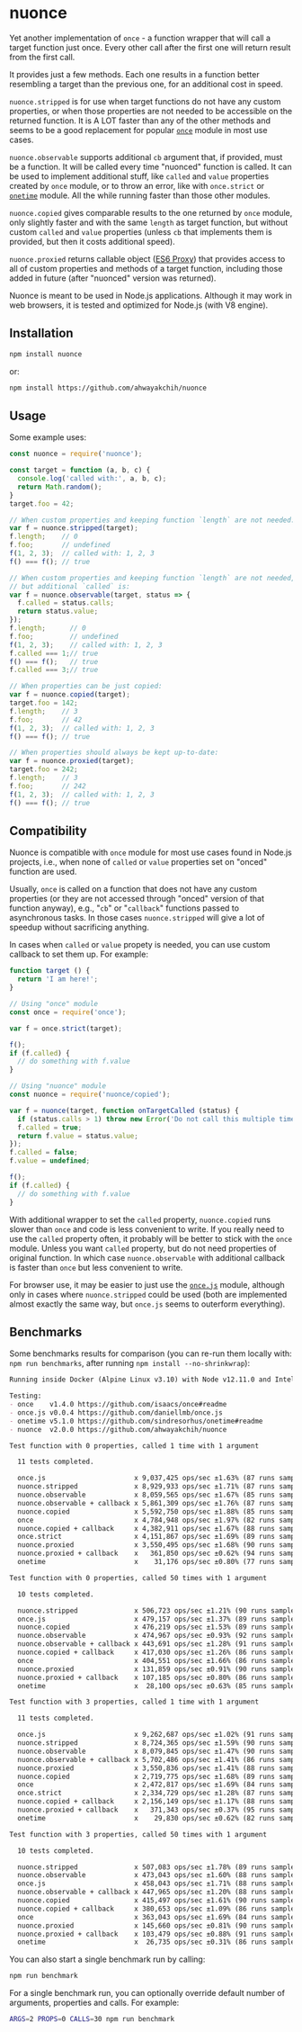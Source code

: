 nuonce
======

Yet another implementation of `once` - a function wrapper that will call a target function just once. Every other call after the first one will return result from the first call.

It provides just a few methods. Each one results in a function better resembling a target than the previous one, for an additional cost in speed.

`nuonce.stripped` is for use when target functions do not have any custom properties, or when those properties are not needed to be accessible on the returned function. It is A LOT faster than any of the other methods and seems to be a good replacement for popular [`once`](https://github.com/isaacs/once) module in most use cases.

`nuonce.observable` supports additional `cb` argument that, if provided, must be a function. It will be called every time "nuonced" function is called. It can be used to implement additional stuff, like `called` and `value` properties created by `once` module, or to throw an error, like with `once.strict` or [`onetime`](https://github.com/sindresorhus/onetime) module. All the while running faster than those other modules.

`nuonce.copied` gives comparable results to the one returned by `once` module, only slightly faster and with the same `length` as target function, but without custom `called` and `value` properties (unless `cb` that implements them is provided, but then it costs additional speed).

`nuonce.proxied` returns callable object ([ES6 Proxy](https://developer.mozilla.org/en/docs/Web/JavaScript/Reference/Global_Objects/Proxy)) that provides access to all of custom properties and methods of a target function, including those added in future (after "nuonced" version was returned).

Nuonce is meant to be used in Node.js applications. Although it may work in web browsers, it is tested and optimized for Node.js (with V8 engine).


## Installation

```sh
npm install nuonce
```

or:

```sh
npm install https://github.com/ahwayakchih/nuonce
```


## Usage

Some example uses:

```js
const nuonce = require('nuonce');

const target = function (a, b, c) {
  console.log('called with:', a, b, c);
  return Math.random();
}
target.foo = 42;

// When custom properties and keeping function `length` are not needed:
var f = nuonce.stripped(target);
f.length;    // 0
f.foo;       // undefined
f(1, 2, 3);  // called with: 1, 2, 3
f() === f(); // true

// When custom properties and keeping function `length` are not needed,
// but additional `called` is:
var f = nuonce.observable(target, status => {
  f.called = status.calls;
  return status.value;
});
f.length;      // 0
f.foo;         // undefined
f(1, 2, 3);    // called with: 1, 2, 3
f.called === 1;// true
f() === f();   // true
f.called === 3;// true

// When properties can be just copied:
var f = nuonce.copied(target);
target.foo = 142;
f.length;    // 3
f.foo;       // 42
f(1, 2, 3);  // called with: 1, 2, 3
f() === f(); // true

// When properties should always be kept up-to-date:
var f = nuonce.proxied(target);
target.foo = 242;
f.length;    // 3
f.foo;       // 242
f(1, 2, 3);  // called with: 1, 2, 3
f() === f(); // true
```


## Compatibility

Nuonce is compatible with `once` module for most use cases found in Node.js projects, i.e., when none of `called` or `value` properties set on "onced" function are used.

Usually, `once` is called on a function that does not have any custom properties (or they are not accessed through "onced" version of that function anyway), e.g., "`cb`" or "`callback`" functions passed to asynchronous tasks. In those cases `nuonce.stripped` will give a lot of speedup without sacrificing anything.

In cases when `called` or `value` propety is needed, you can use custom callback to set them up. For example:

```js
function target () {
  return 'I am here!';
}

// Using "once" module
const once = require('once');

var f = once.strict(target);

f();
if (f.called) {
  // do something with f.value
}

// Using "nuonce" module
const nuonce = require('nuonce/copied');

var f = nuonce(target, function onTargetCalled (status) {
  if (status.calls > 1) throw new Error('Do not call this multiple times');
  f.called = true;
  return f.value = status.value;
});
f.called = false;
f.value = undefined;

f();
if (f.called) {
  // do something with f.value
}
```

With additional wrapper to set the `called` property, `nuonce.copied` runs slower than `once` and code is less convenient to write. If you really need to use the `called` property often, it probably will be better to stick with the `once` module. Unless you want `called` property, but do not need properties of original function. In which case `nuonce.observable` with additional callback is faster than `once` but less convenient to write.

For browser use, it may be easier to just use the [`once.js`](https://github.com/daniellmb/once.js) module, although only in cases where `nuonce.stripped` could be used (both are implemented almost exactly the same way, but `once.js` seems to outerform everything).


## Benchmarks

Some benchmarks results for comparison (you can re-run them locally with: `npm run benchmarks`, after running `npm install --no-shrinkwrap`):

```markdown
Running inside Docker (Alpine Linux v3.10) with Node v12.11.0 and Intel(R) Core(TM) i7-3537U CPU @ 2.00GHz x 4

Testing:
- once    v1.4.0 https://github.com/isaacs/once#readme           
- once.js v0.0.4 https://github.com/daniellmb/once.js            
- onetime v5.1.0 https://github.com/sindresorhus/onetime#readme  
- nuonce  v2.0.0 https://github.com/ahwayakchih/nuonce           

Test function with 0 properties, called 1 time with 1 argument

  11 tests completed.

  once.js                      x 9,037,425 ops/sec ±1.63% (87 runs sampled)
  nuonce.stripped              x 8,929,933 ops/sec ±1.71% (87 runs sampled)
  nuonce.observable            x 8,059,565 ops/sec ±1.67% (85 runs sampled)
  nuonce.observable + callback x 5,861,309 ops/sec ±1.76% (87 runs sampled)
  nuonce.copied                x 5,592,750 ops/sec ±1.88% (85 runs sampled)
  once                         x 4,784,948 ops/sec ±1.97% (82 runs sampled)
  nuonce.copied + callback     x 4,382,911 ops/sec ±1.67% (88 runs sampled)
  once.strict                  x 4,151,867 ops/sec ±1.69% (89 runs sampled)
  nuonce.proxied               x 3,550,495 ops/sec ±1.68% (90 runs sampled)
  nuonce.proxied + callback    x   361,850 ops/sec ±0.62% (94 runs sampled)
  onetime                      x    31,176 ops/sec ±0.80% (77 runs sampled)

Test function with 0 properties, called 50 times with 1 argument

  10 tests completed.

  nuonce.stripped              x 506,723 ops/sec ±1.21% (90 runs sampled)
  once.js                      x 479,157 ops/sec ±1.37% (89 runs sampled)
  nuonce.copied                x 476,219 ops/sec ±1.53% (89 runs sampled)
  nuonce.observable            x 474,967 ops/sec ±0.93% (92 runs sampled)
  nuonce.observable + callback x 443,691 ops/sec ±1.28% (91 runs sampled)
  nuonce.copied + callback     x 417,030 ops/sec ±1.26% (86 runs sampled)
  once                         x 404,551 ops/sec ±1.66% (86 runs sampled)
  nuonce.proxied               x 131,859 ops/sec ±0.91% (90 runs sampled)
  nuonce.proxied + callback    x 107,185 ops/sec ±0.80% (86 runs sampled)
  onetime                      x  28,100 ops/sec ±0.63% (85 runs sampled)

Test function with 3 properties, called 1 time with 1 argument

  11 tests completed.

  once.js                      x 9,262,687 ops/sec ±1.02% (91 runs sampled)
  nuonce.stripped              x 8,724,365 ops/sec ±1.59% (90 runs sampled)
  nuonce.observable            x 8,079,845 ops/sec ±1.47% (90 runs sampled)
  nuonce.observable + callback x 5,702,486 ops/sec ±1.41% (86 runs sampled)
  nuonce.proxied               x 3,550,836 ops/sec ±1.41% (88 runs sampled)
  nuonce.copied                x 2,719,775 ops/sec ±1.68% (89 runs sampled)
  once                         x 2,472,817 ops/sec ±1.69% (84 runs sampled)
  once.strict                  x 2,334,729 ops/sec ±1.28% (87 runs sampled)
  nuonce.copied + callback     x 2,156,149 ops/sec ±1.17% (88 runs sampled)
  nuonce.proxied + callback    x   371,343 ops/sec ±0.37% (95 runs sampled)
  onetime                      x    29,830 ops/sec ±0.62% (82 runs sampled)

Test function with 3 properties, called 50 times with 1 argument

  10 tests completed.

  nuonce.stripped              x 507,083 ops/sec ±1.78% (89 runs sampled)
  nuonce.observable            x 473,043 ops/sec ±1.60% (88 runs sampled)
  once.js                      x 458,043 ops/sec ±1.71% (88 runs sampled)
  nuonce.observable + callback x 447,965 ops/sec ±1.20% (88 runs sampled)
  nuonce.copied                x 415,497 ops/sec ±1.61% (90 runs sampled)
  nuonce.copied + callback     x 380,653 ops/sec ±1.09% (86 runs sampled)
  once                         x 363,043 ops/sec ±1.69% (84 runs sampled)
  nuonce.proxied               x 145,660 ops/sec ±0.81% (90 runs sampled)
  nuonce.proxied + callback    x 103,479 ops/sec ±0.88% (91 runs sampled)
  onetime                      x  26,735 ops/sec ±0.31% (86 runs sampled)
```

You can also start a single benchmark run by calling:

```sh
npm run benchmark
```

For a single benchmark run, you can optionally override default number of arguments, properties and calls. For example:

```sh
ARGS=2 PROPS=0 CALLS=30 npm run benchmark
```
